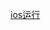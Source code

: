 ﻿[ios运行](https://dev.weixin.qq.com/docs/framework/guideline/devtools/device.html?utm_source=mp_docs_devtools#%E4%BA%8C%E3%80%81%E5%9C%A8-ios-%E8%AE%BE%E5%A4%87%E4%B8%8A%E8%BF%90%E8%A1%8C%E5%BA%94%E7%94%A8)